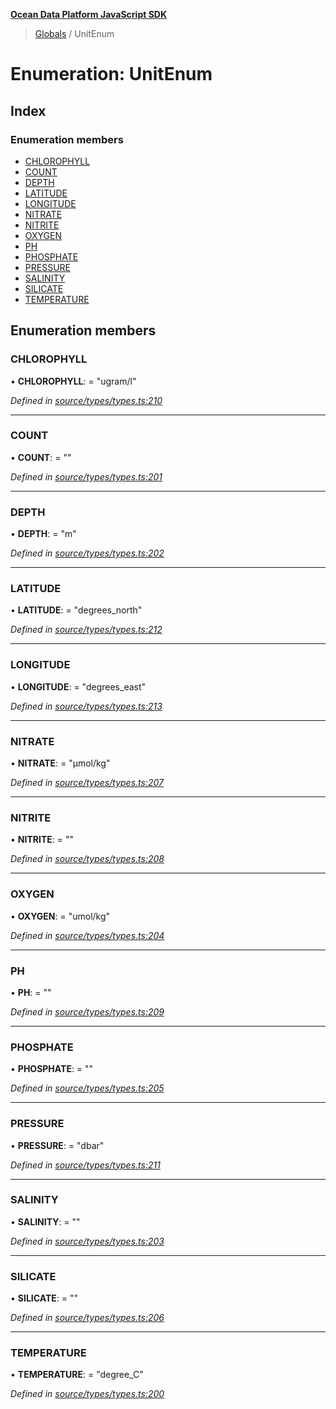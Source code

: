 **[Ocean Data Platform JavaScript SDK](../README.md)**

> [Globals](../README.md) / UnitEnum

# Enumeration: UnitEnum

## Index

### Enumeration members

* [CHLOROPHYLL](unitenum.md#chlorophyll)
* [COUNT](unitenum.md#count)
* [DEPTH](unitenum.md#depth)
* [LATITUDE](unitenum.md#latitude)
* [LONGITUDE](unitenum.md#longitude)
* [NITRATE](unitenum.md#nitrate)
* [NITRITE](unitenum.md#nitrite)
* [OXYGEN](unitenum.md#oxygen)
* [PH](unitenum.md#ph)
* [PHOSPHATE](unitenum.md#phosphate)
* [PRESSURE](unitenum.md#pressure)
* [SALINITY](unitenum.md#salinity)
* [SILICATE](unitenum.md#silicate)
* [TEMPERATURE](unitenum.md#temperature)

## Enumeration members

### CHLOROPHYLL

•  **CHLOROPHYLL**:  = "ugram/l"

*Defined in [source/types/types.ts:210](https://github.com/C4IROcean/odp-sdk-js/blob/0e2fd46/source/types/types.ts#L210)*

___

### COUNT

•  **COUNT**:  = ""

*Defined in [source/types/types.ts:201](https://github.com/C4IROcean/odp-sdk-js/blob/0e2fd46/source/types/types.ts#L201)*

___

### DEPTH

•  **DEPTH**:  = "m"

*Defined in [source/types/types.ts:202](https://github.com/C4IROcean/odp-sdk-js/blob/0e2fd46/source/types/types.ts#L202)*

___

### LATITUDE

•  **LATITUDE**:  = "degrees\_north"

*Defined in [source/types/types.ts:212](https://github.com/C4IROcean/odp-sdk-js/blob/0e2fd46/source/types/types.ts#L212)*

___

### LONGITUDE

•  **LONGITUDE**:  = "degrees\_east"

*Defined in [source/types/types.ts:213](https://github.com/C4IROcean/odp-sdk-js/blob/0e2fd46/source/types/types.ts#L213)*

___

### NITRATE

•  **NITRATE**:  = "µmol/kg"

*Defined in [source/types/types.ts:207](https://github.com/C4IROcean/odp-sdk-js/blob/0e2fd46/source/types/types.ts#L207)*

___

### NITRITE

•  **NITRITE**:  = ""

*Defined in [source/types/types.ts:208](https://github.com/C4IROcean/odp-sdk-js/blob/0e2fd46/source/types/types.ts#L208)*

___

### OXYGEN

•  **OXYGEN**:  = "umol/kg"

*Defined in [source/types/types.ts:204](https://github.com/C4IROcean/odp-sdk-js/blob/0e2fd46/source/types/types.ts#L204)*

___

### PH

•  **PH**:  = ""

*Defined in [source/types/types.ts:209](https://github.com/C4IROcean/odp-sdk-js/blob/0e2fd46/source/types/types.ts#L209)*

___

### PHOSPHATE

•  **PHOSPHATE**:  = ""

*Defined in [source/types/types.ts:205](https://github.com/C4IROcean/odp-sdk-js/blob/0e2fd46/source/types/types.ts#L205)*

___

### PRESSURE

•  **PRESSURE**:  = "dbar"

*Defined in [source/types/types.ts:211](https://github.com/C4IROcean/odp-sdk-js/blob/0e2fd46/source/types/types.ts#L211)*

___

### SALINITY

•  **SALINITY**:  = ""

*Defined in [source/types/types.ts:203](https://github.com/C4IROcean/odp-sdk-js/blob/0e2fd46/source/types/types.ts#L203)*

___

### SILICATE

•  **SILICATE**:  = ""

*Defined in [source/types/types.ts:206](https://github.com/C4IROcean/odp-sdk-js/blob/0e2fd46/source/types/types.ts#L206)*

___

### TEMPERATURE

•  **TEMPERATURE**:  = "degree\_C"

*Defined in [source/types/types.ts:200](https://github.com/C4IROcean/odp-sdk-js/blob/0e2fd46/source/types/types.ts#L200)*
